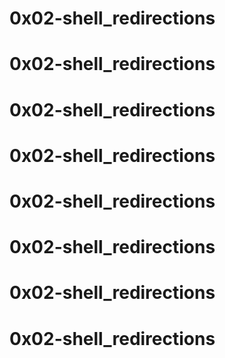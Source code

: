 # 0x02-shell_redirections
# 0x02-shell_redirections
# 0x02-shell_redirections
# 0x02-shell_redirections
# 0x02-shell_redirections
# 0x02-shell_redirections
# 0x02-shell_redirections
# 0x02-shell_redirections
